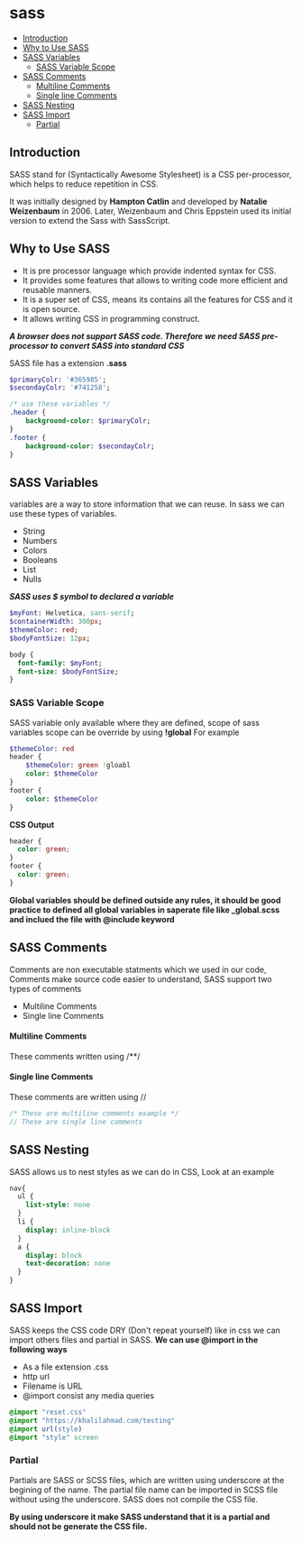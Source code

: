 # sass

- [Introduction](#Introduction)
- [Why to Use SASS](#why-to-use-sass)
- [SASS Variables](#sass-variables)
  - [SASS Variable Scope](#sass-variable-scope)
- [SASS Comments](#sass-comments)
  - [Multiline Comments](#multiline-comments)
  - [Single line Comments](#single-line-comments)
- [SASS Nesting](#sass-nesting)
- [SASS Import](#sass-import)
  - [Partial](#partial)

## Introduction

SASS stand for (Syntactically Awesome Stylesheet) is a CSS per-processor,
which helps to reduce repetition in CSS.

It was initially designed by **Hampton Catlin** and developed by **Natalie
Weizenbaum** in 2006. Later, Weizenbaum and Chris Eppstein
used its initial version to extend the Sass with SassScript.

## Why to Use SASS

- It is pre processor language which provide indented syntax for CSS.
- It provides some features that allows to writing code more efficient
  and reusable manners.
- It is a super set of CSS, means its contains all the features for CSS
  and it is open source.
- It allows writing CSS in programming construct.

**_A browser does not support SASS code. Therefore we need SASS pre-processor
to convert SASS into standard CSS_**

SASS file has a extension **.sass**

```sass
$primaryColr: '#365985';
$secondayColr: '#741258';

/* use these variables */
.header {
    background-color: $primaryColr;
}
.footer {
    background-color: $secondayColr;
}
```

## SASS Variables

variables are a way to store information that we can reuse. In sass we can use
these types of variables.

- String
- Numbers
- Colors
- Booleans
- List
- Nulls

**_SASS uses $ symbol to declared a variable_**

```sass
$myFont: Helvetica, sans-serif;
$containerWidth: 300px;
$themeColor: red;
$bodyFontSize: 12px;

body {
  font-family: $myFont;
  font-size: $bodyFontSize;
}
```

### SASS Variable Scope

SASS variable only available where they are defined, scope of sass variables
scope can be override by using **!global**
For example

```sass
$themeColor: red
header {
    $themeColor: green !gloabl
    color: $themeColor
}
footer {
    color: $themeColor
}
```

**CSS Output**

```css
header {
  color: green;
}
footer {
  color: green;
}
```

**Global variables should be defined outside any rules, it should be good
practice to defined all global variables in saperate file like \_global.scss and
inclued the file with @include keyword**

## SASS Comments

Comments are non executable statments which we used in our code, Comments
make source code easier to understand, SASS support two types of comments

- Multiline Comments
- Single line Comments

#### Multiline Comments

These comments written using /\*\*/

#### Single line Comments

These comments are written using //

```sass
/* These are multiline comments example */
// These are single line comments
```

## SASS Nesting

SASS allows us to nest styles as we can do in CSS, Look at an example

```sass
nav{
  ul {
    list-style: none
  }
  li {
    display: inline-block
  }
  a {
    display: block
    text-decoration: none
  }
}
```

## SASS Import

SASS keeps the CSS code DRY (Don't repeat yourself) like in css we can import others files and partial in SASS.
**We can use @import in the following ways**

- As a file extension .css
- http url
- Filename is URL
- @import consist any media queries

```sass
@import "reset.css"
@import "https://khalilahmad.com/testing"
@import url(style)
@import "style" screen
```

### Partial

Partials are SASS or SCSS files, which are written using underscore at the begining of the name.
The partial file name can be imported in SCSS file without using the underscore.
SASS does not compile the CSS file.

**By using underscore it make SASS understand that it is a partial and should not be generate the CSS file.**
